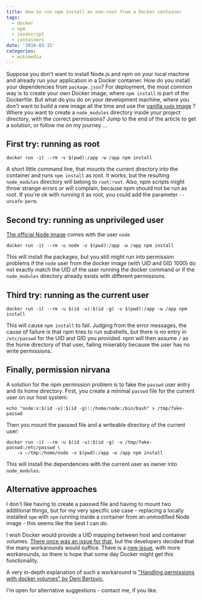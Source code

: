 ```yaml
---
title: How to run npm install as non-root from a Docker container
tags:
  - docker
  - npm
  - javascript
  - containers
date: '2018-03-15'
categories:
  - wikimedia
---
```

Suppose you don't want to install Node.js and npm on your local machine and already run your application in a Docker container. How do you install your dependencies from `package.json`? For deployment, the most common way is to create your own Docker image, where `npm install` is part of the Dockerfile. But what do you do on your development machine, where you don't want to build a new image all the time and use the [vanilla `node` image](https://hub.docker.com/_/node/) ? Where you want to create a `node_modules` directory inside your project directory, with the correct permissions? Jump to the end of the article to get a solution, or follow me on my journey ...

## First try: running as root

    docker run -it --rm -v $(pwd):/app -w /app npm install

A short little command line, that mounts the current directory into the container and runs `npm install` as root. It works, but the resulting `node_modules` directory will belong to `root:root`. Also, npm scripts might throw strange errors or will complain, because npm should not be run as root. If you're ok with running it as root, you could add the parameter `--unsafe-perm`.

## Second try: running as unprivileged user

[The official Node image](https://hub.docker.com/_/node/) comes with the user `node`

    docker run -it --rm -u node -v $(pwd):/app -w /app npm install

This will install the packages, but you still might run into permission problems if the `node` user from the docker image (with UID and GID 1000) do not exactly match the UID of the user running the docker command or if the `node_modules` directory already exists with different permissions.

## Third try: running as the current user

    docker run -it --rm -u $(id -u):$(id -g) -v $(pwd):/app -w /app npm install

This will cause `npm install` to fail. Judging from the error messages, the cause of failure is that npm tries to run subshells, but there is no entry in `/etc/passwd` for the UID and GID you provided. npm will then assume `/` as the home directory of that user, failing miserably because the user has no write permissions.

## Finally, permission nirvana
A solution for the npm permission problem is to fake the `passwd` user entry and its home directory. First, you create a minimal `passwd` file for the current user on our host system:

    echo "node:x:$(id -u):$(id -g)::/home/node:/bin/bash" > /tmp/fake-passwd

Then you mount the passwd file and a writeable directory of the current user:

    docker run -it --rm -u $(id -u):$(id -g) -v /tmp/fake-passwd:/etc/passwd \
        -v ~/tmp:/home/node -v $(pwd):/app -w /app npm install

This will install the dependencies with the current user as owner into `node_modules`.

## Alternative approaches
I don't like having to create a passwd file and having to mount two additional things, but for my very specific use case - replacing a locally installed `npm` with `npm` running inside a container from an unmodified Node image - this seems like the best I can do.

I wish Docker would provide a UID mapping between host and container volumes. [There once was an issue for that](https://github.com/moby/moby/issues/7198), but the developers decided that the many workarounds would suffice. There is a [new issue](https://github.com/moby/moby/issues/22258), with more workarounds, so there is hope that some day Docker might get this functionality.

A very in-depth explanation of such a workaround is ["Handling permissions with docker volumes" by Deni Bertovic](https://denibertovic.com/posts/handling-permissions-with-docker-volumes/).

I'm open for alternative suggestions - contact me, if you like.

